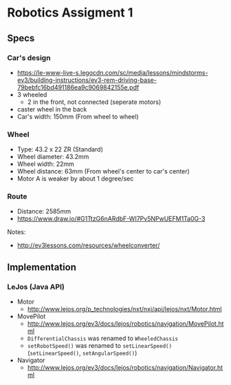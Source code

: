 # Robotics Assigment 1

## Specs

### Car's design

- https://le-www-live-s.legocdn.com/sc/media/lessons/mindstorms-ev3/building-instructions/ev3-rem-driving-base-79bebfc16bd491186ea9c9069842155e.pdf
- 3 wheeled
  - 2 in the front, not connected (seperate motors)
- caster wheel in the back
- Car's width: 150mm (From wheel to wheel)

### Wheel

- Type: 43.2 x 22 ZR (Standard)
- Wheel diameter: 43.2mm
- Wheel width: 22mm
- Wheel distance: 63mm (From wheel's center to car's center)
- Motor A is weaker by about 1 degree/sec

### Route

- Distance: 2585mm
- https://www.draw.io/#G1TtzG6nARdbF-WI7Pv5NPwUEFM1Ta0G-3

Notes:

- http://ev3lessons.com/resources/wheelconverter/

## Implementation

### LeJos (Java API)

- Motor
	- http://www.lejos.org/p_technologies/nxt/nxj/api/lejos/nxt/Motor.html
- MovePilot
	- http://www.lejos.org/ev3/docs/lejos/robotics/navigation/MovePilot.html
	- `DifferentialChassis` was renamed to `WheeledChassis`
	- `setRobotSpeed()` was renamed to `setLinearSpeed()` (`setLinearSpeed()`, `setAngularSpeed()`)
- Navigator
	- http://www.lejos.org/ev3/docs/lejos/robotics/navigation/Navigator.html
